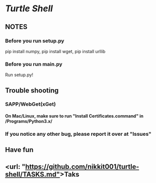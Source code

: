 # _**Turtle Shell**_

## NOTES

### Before you run setup.py

pip install numpy, pip install wget, pip install urllib

### Before you run main.py

Run setup.py!

## Trouble shooting

### SAPP/WebGet(xGet)

#### On Mac/Linux, make sure to run "Install Certificates.command" in /Programs/Python3.x/

### If you notice any other bug, please report it over at "Issues"

## Have fun

## <url: "<https://github.com/nikkit001/turtle-shell/TASKS.md">>Taks</url>
